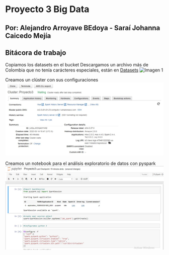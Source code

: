 # Proyecto 3 Big Data
## Por: Alejandro Arroyave BEdoya - Saraí Johanna Caicedo Mejía
## Bitácora de trabajo
Copiamos los datasets en el bucket
Descargamos un archivo más de Colombia que no tenía carácteres especiales, están en
[Datasets](https://github.com/jscaicedom/TETProyecto3/tree/master/Datasets)
![Imagen 1](https://github.com/jscaicedom/TETProyecto3/blob/master/Imagenes/Anotaci%C3%B3n%202020-05-14%20185002.jpg)

Creamos un clúster con sus configuraciones
![Cluster](https://github.com/jscaicedom/TETProyecto3/blob/master/Imagenes/Cluster.jpg)

Creamos un notebook para el análisis exploratorio de datos con pyspark
![Notebook](https://github.com/jscaicedom/TETProyecto3/blob/master/Imagenes/Jupyter.jpg)

